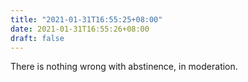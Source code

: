 ```yaml
---
title: "2021-01-31T16:55:25+08:00"
date: 2021-01-31T16:55:26+08:00
draft: false
---
```


There is nothing wrong with abstinence, in moderation.
